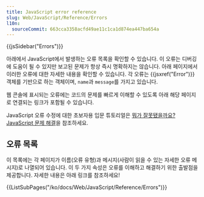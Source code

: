 ```yaml
---
title: JavaScript error reference
slug: Web/JavaScript/Reference/Errors
l10n:
  sourceCommit: 663cca3358acfd49ae11c1ca1d874ea447ba654a
---
```


{{jsSidebar("Errors")}}

아래에서 JavaScript에서 발생하는 오류 목록을 확인할 수 있습니다. 이 오류는 디버깅에 도움이 될 수 있지만 보고된 문제가 항상 즉시 명확하지는 않습니다. 아래 페이지에서 이러한 오류에 대한 자세한 내용을 확인할 수 있습니다. 각 오류는 {{jsxref("Error")}} 객체를 기반으로 하는 객체이며, `name`과 `message`를 가지고 있습니다. 

웹 콘솔에 표시되는 오류에는 코드의 문제를 빠르게 이해할 수 있도록 아래 해당 페이지로 연결되는 링크가 포함될 수 있습니다.

JavaScript 오류 수정에 대한 초보자용 입문 튜토리얼은 [뭐가 잘못됐을까요? JavaScript 문제 해결](/ko/docs/Learn/JavaScript/First_steps/What_went_wrong)을 참조하세요.

## 오류 목록

이 목록에는 각 페이지가 이름(오류 유형)과 메시지(사람이 읽을 수 있는 자세한 오류 메시지)로 나열되어 있습니다. 이 두 가지 속성은 오류를 이해하고 해결하기 위한 출발점을 제공합니다. 자세한 내용은 아래 링크를 참조하세요!

{{ListSubPages("/ko/docs/Web/JavaScript/Reference/Errors")}}
